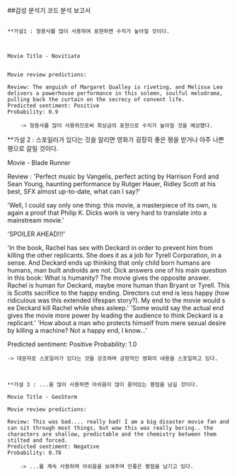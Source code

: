##감성 분석기 코드 분석 보고서 

```

**가설1 : 형용사를 많이 사용하여 표현하면 수치가 높아질 것이다.



Movie Title - Novitiate 


Movie review predictions:

Review: The anguish of Margaret Qualley is riveting, and Melissa Leo delivers a powerhouse performance in this solemn, soulful melodrama, pulling back the curtain on the secrecy of convent life.
Predicted sentiment: Positive
Probability: 0.9

	-> 형용사를 많이 사용하므로써 최상금의 표현으로 수치가 높아질 것을 예상했다.

```

**가설 2 : 스포일러가 있다는 것을 알리면 영화가 굉장히 좋은 평을 받거나 아주 나쁜 평으로 갈릴 것이다.

Movie - Blade Runner


Review :
 'Perfect music by Vangelis, perfect acting by Harrison Ford and Sean Young, haunting performance by Rutger Hauer, Ridley Scott at his best, SFX almost up-to-date, what can I say?'

'Well, I could say only one thing: this movie, a masterpiece of its own, is again a proof that Philip K. Dicks work is very hard to translate into a mainstream movie.'

'SPOILER AHEAD!!!'

'In the book, Rachel has sex with Deckard in order to prevent him from killing the other replicants. She does it as a job for Tyrell Corporation, in a sense. And Deckard ends up thinking that only child born humans are humans, man built androids are not. Dick answers one of his main question in this book: What is humanity? The movie gives the opposite answer. Rachel is human for Deckard, maybe more human than Bryant or Tyrell. This is Scotts sacrifice to the happy ending. Directors cut end is less happy (how ridiculous was this extended lifespan story?). My end to the movie would s ee Deckard kill Rachel while shes asleep.'
 'Some would say the actual end gives the movie more power by leading the audience to think Deckard is a replicant.'
 'How about a man who protects himself from mere sexual desire by killing a machine? Not a happy end, I know...'

Predicted sentiment: Positive
Probability: 1.0

	-> 대문자로 스포일러가 있다는 것을 강조하며 긍정적인 영화의 내용을 스포일하고 있다.
  
```


**가설 3 : ...을 많이 사용하면 아쉬움이 많이 묻어있는 평점을 남길 것이다.

Movie Title - GeoStorm

Movie review predictions:

Review: This was bad.... really bad! I am a big disaster movie fan and can sit through most things, but wow this was really boring.. the characters are shallow, predictable and the chemistry between them stilted and forced.
Predicted sentiment: Negative
Probability: 0.78

	-> ...를 계속 사용하며 아쉬움을 보여주며 안좋은 평점을 남기고 있다.
